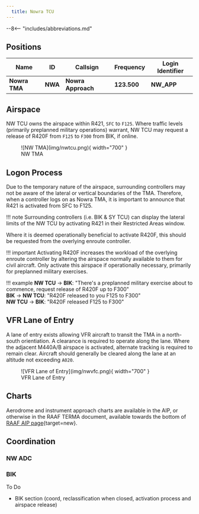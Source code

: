 ```yaml
---
  title: Nowra TCU
---
```


--8<-- "includes/abbreviations.md"

## Positions
| Name               | ID      | Callsign       | Frequency        | Login Identifier              |
| ------------------ | --------------| -------------- | ---------------- | --------------------------------------|
| **Nowra TMA**    | **NWA** | **Nowra Approach** | **123.500**          | **NW_APP**        |

## Airspace
NW TCU owns the airspace within R421, `SFC` to `F125`. Where traffic levels (primarily preplanned military operations) warrant, NW TCU may request a release of R420F from `F125` to `F300` from BIK, if online.

<figure markdown>
![NW TMA](img/nwtcu.png){ width="700" }
<figcaption>NW TMA</figcaption>
</figure>

## Logon Process
Due to the temporary nature of the airspace, surrounding controllers may not be aware of the lateral or vertical boundaries of the TMA. Therefore, when a controller logs on as Nowra TMA, it is important to announce that R421 is activated from SFC to F125.

!!! note
    Surrounding controllers (i.e. BIK & SY TCU) can display the lateral limits of the NW TCU by activating R421 in their Restricted Areas window.

Where it is deemed operationally beneficial to activate R420F, this should be requested from the overlying enroute controller. 

!!! important
    Activating R420F increases the workload of the overlying enroute controller by altering the airspace normally available to them for civil aircraft. Only activate this airspace if operationally necessary, primarily for preplanned military exercises.

!!! example
    <span class="hotline">**NW TCU** -> **BIK**</span>: "There's a preplanned military exercise about to commence, request release of R420F up to F300"  
    <span class="hotline">**BIK** -> **NW TCU**</span>: "R420F released to you F125 to F300"  
    <span class="hotline">**NW TCU** -> **BIK**</span>: "R420F released F125 to F300"  

## VFR Lane of Entry
A lane of entry exists allowing VFR aircraft to transit the TMA in a north-south orientiation. A clearance is required to operate along the lane. Where the adjacent M440A/B airspace is activated, alternate tracking is required to remain clear. Aircraft should generally be cleared along the lane at an altitude not exceeding `A020`.

<figure markdown>
![VFR Lane of Entry](img/nwvfc.png){ width="700" }
<figcaption>VFR Lane of Entry</figcaption>
</figure>

## Charts
Aerodrome and instrument approach charts are available in the AIP, or otherwise in the RAAF TERMA document, available towards the bottom of [RAAF AIP page](https://ais-af.airforce.gov.au/australian-aip){target=new}.

## Coordination
### NW ADC
### BIK


To Do
- BIK section (coord, reclassification when closed, activation process and airspace release)